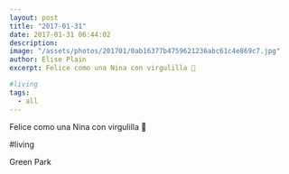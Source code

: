 ```yaml
---
layout: post
title: "2017-01-31"
date: 2017-01-31 06:44:02
description: 
image: "/assets/photos/201701/0ab16377b4759621236abc61c4e869c7.jpg"
author: Elise Plain
excerpt: Felice como una Nina con virgulilla 🛫

#living
tags: 
  - all
---
```


Felice como una Nina con virgulilla 🛫

#living
<p></p>
Green Park